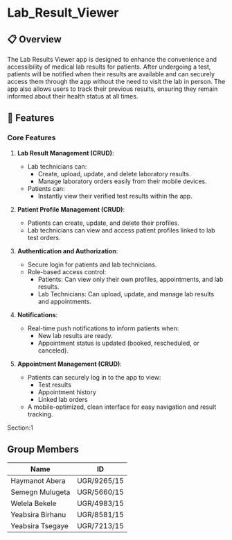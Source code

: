 # Lab_Result_Viewer

## 📋 Overview
The Lab Results Viewer app is designed to enhance the convenience and accessibility of medical lab results for patients. After undergoing a test, patients will be notified when their results are available and can securely access them through the app without the need to visit the lab in person. The app also allows users to track their previous results, ensuring they remain informed about their health status at all times.

## 🚀 Features
### Core Features
1. **Lab Result Management (CRUD)**:
    - Lab technicians can:
        - Create, upload, update, and delete laboratory results.
        - Manage laboratory orders easily from their mobile devices.
    - Patients can:
        - Instantly view their verified test results within the app.
    
2. **Patient Profile Management (CRUD)**:
    - Patients can create, update, and delete their profiles.
    - Lab technicians can view and access patient profiles linked to lab test orders.
3. **Authentication and Authorization**:
    - Secure login for patients and lab technicians.
    - Role-based access control:
        - Patients: Can view only their own profiles, appointments, and lab results.
        - Lab Technicians: Can upload, update, and manage lab results and appointments.
4. **Notifications**:
    - Real-time push notifications to inform patients when:
      - New lab results are ready.
      - Appointment status is updated (booked, rescheduled, or canceled).

5. **Appointment Management (CRUD)**:
    - Patients can securely log in to the app to view:
        - Test results
        - Appointment history
        - Linked lab orders
    - A mobile-optimized, clean interface for easy navigation and result tracking.

Section:1

## Group Members

| Name             | ID          |
|------------------|-------------|
| Haymanot Abera   | UGR/9265/15 |
| Semegn Mulugeta  | UGR/5660/15 |
| Welela Bekele    | UGR/4983/15 |
| Yeabsira Birhanu | UGR/8581/15 |
| Yeabsira Tsegaye | UGR/7213/15 |
